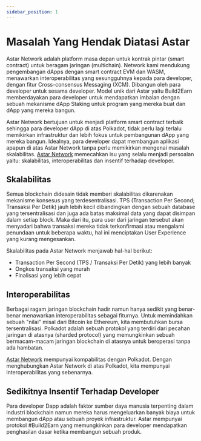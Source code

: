 ```yaml
---
sidebar_position: 1
---
```


# Masalah Yang Hendak Diatasi Astar

Astar Network adalah platform masa depan untuk kontrak pintar (smart contract) untuk beragam jaringan (multichain). Network kami mendukung pengembangan dApps dengan smart contract EVM dan WASM, menawarkan interoperabilitas yang sesungguhnya kepada para developer, dengan fitur Cross-consensus Messaging (XCM). Dibangun oleh para developer untuk sesama developer. Model unik dari Astar yaitu Build2Earn memberdayakan para developer untuk mendapatkan imbalan dengan sebuah mekanisme dApp Staking untuk program yang mereka buat dan dApp yang mereka bangun.

Astar Network bertujuan untuk menjadi platform smart contract terbaik sehingga para developer dApp di atas Polkadot, tidak perlu lagi terlalu memikirkan infrastruktur dan lebih fokus untuk pembangunan dApp yang mereka bangun. Idealnya, para developer dapat membangun aplikasi apapun di atas Astar Network tanpa perlu memikirkan mengenai masalah skalabilitas. [Astar Network](https://astar.network/) memecahkan isu yang selalu menjadi persoalan yaitu: skalabilitas, interoperabilitas dan insentif terhadap developer.

## Skalabilitas

Semua blockchain didesain tidak memberi skalabilitas dikarenakan mekanisme konsesus yang terdesentralisasi. TPS (Transaction Per Second; Transaksi Per Detik) jauh lebih kecil dibandingkan dengan sebuah database yang tersentralisasi dan juga ada batas maksimal data yang dapat disimpan dalam setiap block. Maka dari itu, para user dari jaringan tersebut akan menyadari bahwa transaksi mereka tidak terkonfirmasi atau mengalami penundaan untuk beberapa waktu, hal ini menciptakan User Experience yang kurang mengesankan.

Skalabilitas pada Astar Network menjawab hal-hal berikut:

- Transaction Per Second (TPS / Transaksi Per Detik) yang lebih banyak
- Ongkos transaksi yang murah
- Finalisasi yang lebih cepat

## Interoperabilitas

Berbagai ragam jaringan blockchain hadir namun hanya sedikit yang benar-benar menawarkan interoperabilitas sebagai fiturnya. Untuk memindahkan sebuah "nilai" misal dari Bitcoin ke Ethereum, kita membutuhkan bursa tersentralisasi. Polkadot adalah sebuah protokol yang terdiri dari pecahan jaringan di atasnya (sharded protocol) yang memungkinkan sebuah bermacam-macam jaringan blockchain di atasnya untuk beroperasi tanpa ada hambatan.

[Astar Network][] mempunyai kompabilitas dengan Polkadot. Dengan menghubungkan Astar Network di atas Polkadot, kita mempunyai interoperabilitas yang sebenarnya.

## Sedikitnya Insentif Terhadap Developer
 Para developer Dapp adalah faktor sumber daya manusia terpenting dalam industri blockchain namun mereka harus mengeluarkan banyak biaya untuk membangun dApp atau sebuah proyek infrastruktur. Astar mempunyai protokol #Build2Earn yang memungkinkan para developer mendapatkan penghasilan dasar ketika membangun sebuah produk.

[Astar Network]: https://astar.network/